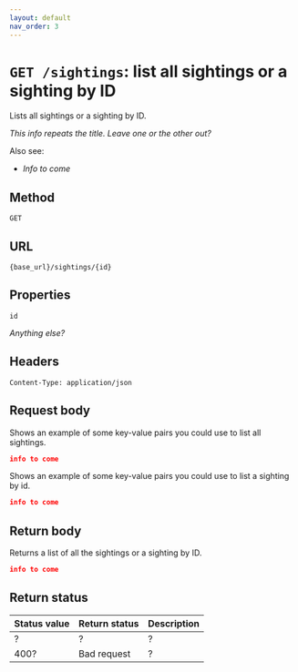 ```yaml
---
layout: default
nav_order: 3
---
```


# `GET /sightings`: list all sightings or a sighting by ID

Lists all sightings or a sighting by ID. 

*This info repeats the title. Leave one or the other out?*

Also see:

* *Info to come*

## Method

`GET`

## URL

`{base_url}/sightings/{id}`

## Properties

`id` 

*Anything else?*

## Headers

`Content-Type: application/json`

## Request body

Shows an example of some key-value pairs you could use to list all sightings.

```json
info to come
```

Shows an example of some key-value pairs you could use to list a sighting by id.

```json
info to come
```

## Return body

Returns a list of all the sightings or a sighting by ID.

```json
info to come
```

## Return status

| Status value | Return status | Description |
| ------------ | ------------- | ----------- |
| ?            | ?             | ?           |
| 400?         | Bad request   | ?           |
